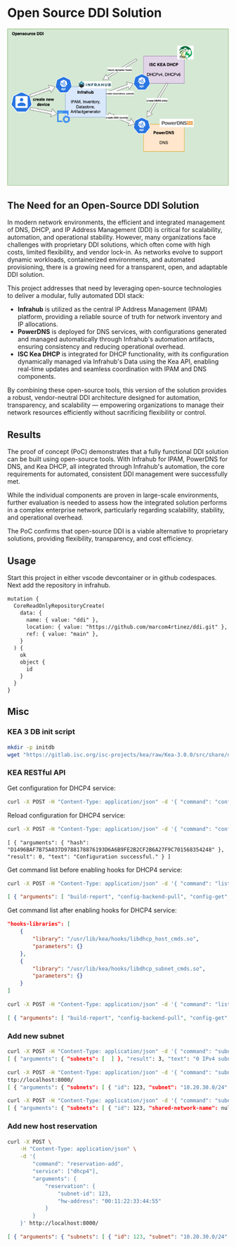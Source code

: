# Open Source DDI Solution

![Architecture](./docs/architecture.png)

## The Need for an Open-Source DDI Solution

In modern network environments, the efficient and integrated management of DNS, DHCP, and IP Address Management (DDI) is critical for scalability, automation, and operational stability. However, many organizations face challenges with proprietary DDI solutions, which often come with high costs, limited flexibility, and vendor lock-in. As networks evolve to support dynamic workloads, containerized environments, and automated provisioning, there is a growing need for a transparent, open, and adaptable DDI solution.

This project addresses that need by leveraging open-source technologies to deliver a modular, fully automated DDI stack:

* **Infrahub** is utilized as the central IP Address Management (IPAM) platform, providing a reliable source of truth for network inventory and IP allocations.
* **PowerDNS** is deployed for DNS services, with configurations generated and managed automatically through Infrahub's automation artifacts, ensuring consistency and reducing operational overhead.
* **ISC Kea DHCP** is integrated for DHCP functionality, with its configuration dynamically managed via Infrahub's Data using the Kea API, enabling real-time updates and seamless coordination with IPAM and DNS components.

By combining these open-source tools, this version of the solution provides a robust, vendor-neutral DDI architecture designed for automation, transparency, and scalability — empowering organizations to manage their network resources efficiently without sacrificing flexibility or control.

## Results

The proof of concept (PoC) demonstrates that a fully functional DDI solution can be built using open-source tools. With Infrahub for IPAM, PowerDNS for DNS, and Kea DHCP, all integrated through Infrahub's automation, the core requirements for automated, consistent DDI management were successfully met.

While the individual components are proven in large-scale environments, further evaluation is needed to assess how the integrated solution performs in a complex enterprise network, particularly regarding scalability, stability, and operational overhead.

The PoC confirms that open-source DDI is a viable alternative to proprietary solutions, providing flexibility, transparency, and cost efficiency.


## Usage
Start this project in either vscode devcontainer or in github codespaces. Next add the repository in infrahub.

```gql
mutation {
  CoreReadOnlyRepositoryCreate(
    data: {
      name: { value: "ddi" },
      location: { value: "https://github.com/marcom4rtinez/ddi.git" },
      ref: { value: "main" },
    }
  ) {
    ok
    object {
      id
    }
  }
}
```

## Misc

### KEA 3 DB init script

```bash
mkdir -p initdb
wget "https://gitlab.isc.org/isc-projects/kea/raw/Kea-3.0.0/src/share/database/scripts/pgsql/dhcpdb_create.pgsql" -O ./initdb/dhcpdb_create.sql
```

### KEA RESTful API

Get configuration for DHCP4 service:
```bash
curl -X POST -H "Content-Type: application/json" -d '{ "command": "config-get", "service": [ "dhcp4" ] }' http://localhost:8000/
```

Reload configuration for DHCP4 service:
```bash
curl -X POST -H "Content-Type: application/json" -d '{ "command": "config-reload", "service": [ "dhcp4" ] }' http://localhost:8000/
```
```joson
[ { "arguments": { "hash": "D1496BAF7B75A037D9788178876193D6A6B9FE2B2CF2B6A27F9C701568354248" }, "result": 0, "text": "Configuration successful." } ]
```

Get command list before enabling hooks for DHCP4 service:
```bash
curl -X POST -H "Content-Type: application/json" -d '{ "command": "list-commands", "service": [ "dhcp4" ] }' http://localhost:8000/
```
```json
[ { "arguments": [ "build-report", "config-backend-pull", "config-get", "config-hash-get", "config-reload", "config-set", "config-test", "config-write", "dhcp-disable", "dhcp-enable", "leases-reclaim", "list-commands", "server-tag-get", "shutdown", "statistic-get", "statistic-get-all", "statistic-remove", "statistic-remove-all", "statistic-reset", "statistic-reset-all", "statistic-sample-age-set", "statistic-sample-age-set-all", "statistic-sample-count-set", "statistic-sample-count-set-all", "status-get", "subnet4-select-test", "subnet4o6-select-test", "version-get" ], "result": 0 } ]
```

Get command list after enabling hooks for DHCP4 service:
```json
"hooks-libraries": [
    {
        "library": "/usr/lib/kea/hooks/libdhcp_host_cmds.so",
        "parameters": {}
    },
    {
        "library": "/usr/lib/kea/hooks/libdhcp_subnet_cmds.so",
        "parameters": {}
    }
]
```

```bash
curl -X POST -H "Content-Type: application/json" -d '{ "command": "list-commands", "service": [ "dhcp4" ] }' http://localhost:8000/
```
```json
[ { "arguments": [ "build-report", "config-backend-pull", "config-get", "config-hash-get", "config-reload", "config-set", "config-test", "config-write", "dhcp-disable", "dhcp-enable", "leases-reclaim", "list-commands", "network4-add", "network4-del", "network4-get", "network4-list", "network4-subnet-add", "network4-subnet-del", "network6-add", "network6-del", "network6-get", "network6-list", "network6-subnet-add", "network6-subnet-del", "reservation-add", "reservation-del", "reservation-get", "reservation-get-all", "reservation-get-by-address", "reservation-get-by-hostname", "reservation-get-by-id", "reservation-get-page", "reservation-update", "server-tag-get", "shutdown", "statistic-get", "statistic-get-all", "statistic-remove", "statistic-remove-all", "statistic-reset", "statistic-reset-all", "statistic-sample-age-set", "statistic-sample-age-set-all", "statistic-sample-count-set", "statistic-sample-count-set-all", "status-get", "subnet4-add", "subnet4-del", "subnet4-delta-add", "subnet4-delta-del", "subnet4-get", "subnet4-list", "subnet4-select-test", "subnet4-update", "subnet4o6-select-test", "subnet6-add", "subnet6-del", "subnet6-delta-add", "subnet6-delta-del", "subnet6-get", "subnet6-list", "subnet6-update", "version-get" ], "result": 0 } ]
```




### Add new subnet

```bash
curl -X POST -H "Content-Type: application/json" -d '{ "command": "subnet4-list", "service": [ "dhcp4" ] }' http://localhost:8000/
[ { "arguments": { "subnets": [  ] }, "result": 3, "text": "0 IPv4 subnets found" } ]
```

```bash
curl -X POST -H "Content-Type: application/json" -d '{ "command": "subnet4-add", "service": [ "dhcp4" ], "arguments": {"subnet4": [{"id": 123,"subnet": "10.20.30.0/24"}]}}' h
ttp://localhost:8000/
[ { "arguments": { "subnets": [ { "id": 123, "subnet": "10.20.30.0/24" } ] }, "result": 0, "text": "IPv4 subnet added" } ]
```

```bash
curl -X POST -H "Content-Type: application/json" -d '{ "command": "subnet4-list", "service": [ "dhcp4" ] }' http://localhost:8000/
[ { "arguments": { "subnets": [ { "id": 123, "shared-network-name": null, "subnet": "10.20.30.0/24" } ] }, "result": 0, "text": "1 IPv4 subnet found" } ]
```


### Add new host reservation

```bash
curl -X POST \
    -H "Content-Type: application/json" \
    -d '{
        "command": "reservation-add",
        "service": ["dhcp4"],
        "arguments": {
            "reservation": {
                "subnet-id": 123,
                "hw-address": "00:11:22:33:44:55"
            }
        }
    }' http://localhost:8000/
```

```json
[ { "arguments": { "subnets": [ { "id": 123, "subnet": "10.20.30.0/24" } ] }, "result": 0, "text": "IPv4 subnet added" } ]
```


